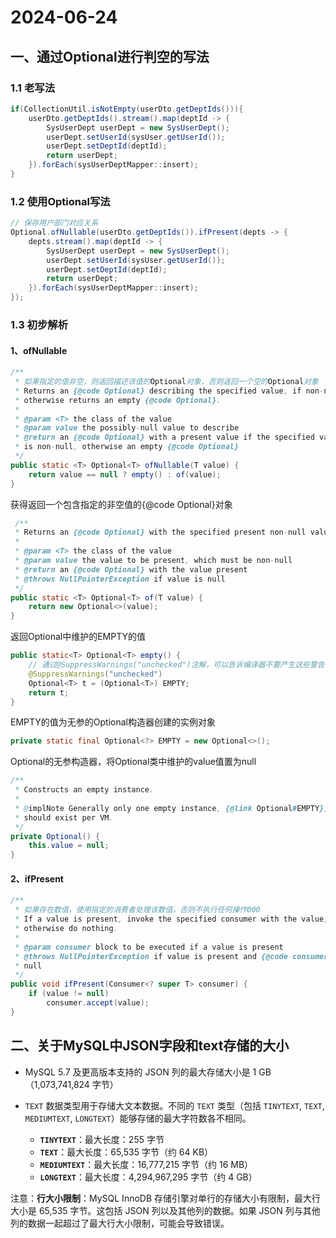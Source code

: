 # 2024-06-24

## 一、通过Optional进行判空的写法

### 1.1 老写法

```java
if(CollectionUtil.isNotEmpty(userDto.getDeptIds())){
	userDto.getDeptIds().stream().map(deptId -> {
        SysUserDept userDept = new SysUserDept();
        userDept.setUserId(sysUser.getUserId());
        userDept.setDeptId(deptId);
        return userDept;
    }).forEach(sysUserDeptMapper::insert);
}
```



### 1.2 使用Optional写法

```java
// 保存用户部门对应关系
Optional.ofNullable(userDto.getDeptIds()).ifPresent(depts -> {
    depts.stream().map(deptId -> {
        SysUserDept userDept = new SysUserDept();
        userDept.setUserId(sysUser.getUserId());
        userDept.setDeptId(deptId);
        return userDept;
    }).forEach(sysUserDeptMapper::insert);
});
```



### 1.3 初步解析

#### 1、ofNullable

```java
/**
 * 如果指定的值非空，则返回描述该值的Optional对象，否则返回一个空的Optional对象
 * Returns an {@code Optional} describing the specified value, if non-null,
 * otherwise returns an empty {@code Optional}.
 *
 * @param <T> the class of the value
 * @param value the possibly-null value to describe
 * @return an {@code Optional} with a present value if the specified value
 * is non-null, otherwise an empty {@code Optional}
 */
public static <T> Optional<T> ofNullable(T value) {
    return value == null ? empty() : of(value);
}
```

获得返回一个包含指定的非空值的{@code Optional}对象

```java
 /**
 * Returns an {@code Optional} with the specified present non-null value. 返回一个包含指定的非空值的{@code Optional}对象
 *
 * @param <T> the class of the value
 * @param value the value to be present, which must be non-null
 * @return an {@code Optional} with the value present
 * @throws NullPointerException if value is null
 */
public static <T> Optional<T> of(T value) {
    return new Optional<>(value);
}
```

返回Optional中维护的EMPTY的值

```java
public static<T> Optional<T> empty() {
    // 通过@SuppressWarnings("unchecked")注解，可以告诉编译器不要产生这些警告信息。这个注解应该谨慎使用，因为它会关闭编译器对可能存在的类型安全问题的警告。
    @SuppressWarnings("unchecked")
    Optional<T> t = (Optional<T>) EMPTY;
    return t;
}
```

EMPTY的值为无参的Optional构造器创建的实例对象

```java
private static final Optional<?> EMPTY = new Optional<>();
```

Optional的无参构造器，将Optional类中维护的value值置为null

```java
/**
 * Constructs an empty instance.
 *
 * @implNote Generally only one empty instance, {@link Optional#EMPTY},
 * should exist per VM.
 */
private Optional() {
    this.value = null;
}
```



#### 2、ifPresent

```java
/**
 * 如果存在数值，使用指定的消费者处理该数值，否则不执行任何操作000
 * If a value is present, invoke the specified consumer with the value,
 * otherwise do nothing.
 *
 * @param consumer block to be executed if a value is present
 * @throws NullPointerException if value is present and {@code consumer} is
 * null
 */
public void ifPresent(Consumer<? super T> consumer) {
    if (value != null)
        consumer.accept(value);
}
```



## 二、关于MySQL中JSON字段和text存储的大小

- MySQL 5.7 及更高版本支持的 JSON 列的最大存储大小是 1 GB（1,073,741,824 字节）

- `TEXT` 数据类型用于存储大文本数据。不同的 `TEXT` 类型（包括 `TINYTEXT`, `TEXT`, `MEDIUMTEXT`, `LONGTEXT`）能够存储的最大字符数各不相同。
  - **`TINYTEXT`**：最大长度：255 字节
  - **`TEXT`**：最大长度：65,535 字节（约 64 KB）
  - **`MEDIUMTEXT`**：最大长度：16,777,215 字节（约 16 MB）
  - **`LONGTEXT`**：最大长度：4,294,967,295 字节（约 4 GB）



注意：**行大小限制**：MySQL InnoDB 存储引擎对单行的存储大小有限制，最大行大小是 65,535 字节。这包括 JSON 列以及其他列的数据。如果 JSON 列与其他列的数据一起超过了最大行大小限制，可能会导致错误。
